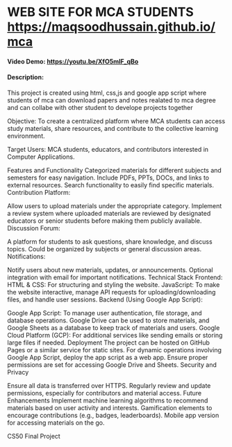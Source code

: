 # WEB SITE FOR MCA STUDENTS   <https://maqsoodhussain.github.io/mca>
#### Video Demo:  <https://youtu.be/XfO5mIF_qBo>
#### Description:
<p>This project is created using html, css,js and google app script
where students of mca can download papers and notes realated to mca degree
and can collabe with other student to develope projects together
</p>
Objective: To create a centralized platform where MCA students can access study materials, share resources, and contribute to the collective learning environment.

Target Users: MCA students, educators, and contributors interested in Computer Applications.

Features and Functionality
Categorized materials for different subjects and semesters for easy navigation.
Include PDFs, PPTs, DOCs, and links to external resources.
Search functionality to easily find specific materials.
Contribution Platform:

Allow users to upload materials under the appropriate category.
Implement a review system where uploaded materials are reviewed by designated educators or senior students before making them publicly available.
Discussion Forum:

A platform for students to ask questions, share knowledge, and discuss topics.
Could be organized by subjects or general discussion areas.
Notifications:

Notify users about new materials, updates, or announcements.
Optional integration with email for important notifications.
Technical Stack
Frontend:
HTML & CSS: For structuring and styling the website.
JavaScript: To make the website interactive, manage API requests for uploading/downloading files, and handle user sessions.
Backend (Using Google App Script):

Google App Script: To manage user authentication, file storage, and database operations. Google Drive can be used to store materials, and Google Sheets as a database to keep track of materials and users.
Google Cloud Platform (GCP): For additional services like sending emails or storing large files if needed.
Deployment
The project can be hosted on GitHub Pages or a similar service for static sites.
For dynamic operations involving Google App Script, deploy the app script as a web app. Ensure proper permissions are set for accessing Google Drive and Sheets.
Security and Privacy

Ensure all data is transferred over HTTPS.
Regularly review and update permissions, especially for contributors and material access.
Future Enhancements
Implement machine learning algorithms to recommend materials based on user activity and interests.
Gamification elements to encourage contributions (e.g., badges, leaderboards).
Mobile app version for accessing materials on the go.
<p>CS50 Final Project</p>
